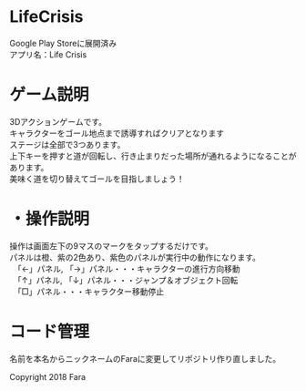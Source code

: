 # LifeCrisis  
Google Play Storeに展開済み  
アプリ名：Life Crisis  
  
# ゲーム説明
3Dアクションゲームです。  
キャラクターをゴール地点まで誘導すればクリアとなります  
ステージは全部で3つあります。  
上下キーを押すと道が回転し、行き止まりだった場所が通れるようになることがあります。  
美味く道を切り替えてゴールを目指しましょう！  

# ・操作説明  
操作は画面左下の9マスのマークをタップするだけです。  
パネルは橙、紫の2色あり、紫色のパネルが実行中の動作になります。  
　「←」パネル, 「→」パネル・・・キャラクターの進行方向移動  
　「↑」パネル, 「↓」パネル・・・ジャンプ＆オブジェクト回転  
　「□」パネル・・・キャラクター移動停止  
  
# コード管理

名前を本名からニックネームのFaraに変更してリポジトリ作り直しました。

Copyright 2018 Fara
